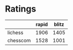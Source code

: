 # Ratings

|          | rapid | blitz |
|----------|-------|-------|
| lichess  | 1906 | 1405 |
| chesscom | 1528 | 1001 |
